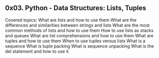 ## 0x03. Python - Data Structures: Lists, Tuples

Covered topics:
	What are lists and how to use them
	What are the differences and similarities between strings and lists
	What are the most common methods of lists and how to use them
	How to use lists as stacks and queues
	What are list comprehensions and how to use them
	What are tuples and how to use them
	When to use tuples versus lists
	What is a sequence
	What is tuple packing
	What is sequence unpacking
	What is the del statement and how to use it
